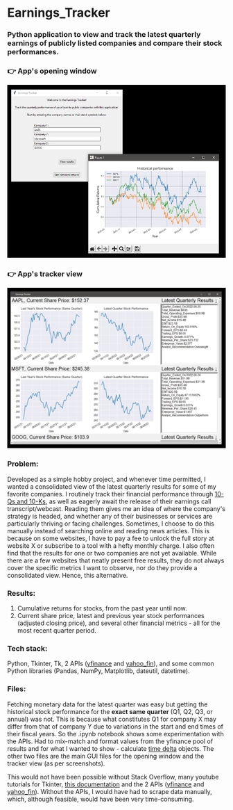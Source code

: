 # Earnings_Tracker

### Python application to view and track the latest quarterly earnings of publicly listed companies and compare their stock performances. 

###  :point_right: App's opening window 
![Earnings tracker opening window](/SS_1.PNG "Opening window")
###  :point_right: App's tracker view 
![Earnings tracker tracker view](/SS_2.PNG "Tracker view")

### Problem: 

Developed as a simple hobby project, and whenever time permitted, I wanted a consolidated view of the latest quarterly results for some of my favorite companies. I routinely track their financial performance through [10-Qs and 10-Ks](https://www.investopedia.com/terms/1/10q.asp), as well as eagerly await the release of their earnings call transcript/webcast. Reading them gives me an idea of where the company's strategy is headed, and whether any of their businesses or services are particularly thriving or facing challenges. Sometimes, I choose to do this manually instead of searching online and reading news articles. This is because on some websites, I have to pay a fee to unlock the full story at website X or subscribe to a tool with a hefty monthly charge. I also often find that the results for one or two companies are not yet available. While there are a few websites that neatly present free results, they do not always cover the specific metrics I want to observe, nor do they provide a consolidated view. Hence, this alternative.


### Results:
1. Cumulative returns for stocks, from the past year until now. 
2. Current share price, latest and previous year stock performances (adjusted closing price), and several other financial metrics - all for the most recent quarter period.

### Tech stack:
Python, Tkinter, Tk, 2 APIs ([yfinance](https://github.com/ranaroussi/yfinance) and [yahoo_fin](http://theautomatic.net/yahoo_fin-documentation/)), and some common Python libraries (Pandas, NumPy, Matplotlib, dateutil, datetime).

### Files:
Fetching monetary data for the latest quarter was easy but getting the historical stock performance for the **exact same quarter** (Q1, Q2, Q3, or annual) was not. This is because what constitutes Q1 for company X may differ from that of company Y due to variations in the start and end times of their fiscal years. So the .ipynb notebook shows some experimentation with the APIs. Had to mix-match and format values from the yfinance pool of results and for what I wanted to show - calculate [time delta](https://docs.python.org/3/library/datetime.html#timedelta-objects) objects. The other two files are the main GUI files for the opening window and the tracker view (as per screenshots). 


This would not have been possible without Stack Overflow, many youtube tutorials for Tkinter, [this documentation](https://www.pythontutorial.net/tkinter/) and the 2 APIs ([yfinance](https://github.com/ranaroussi/yfinance) and [yahoo_fin](http://theautomatic.net/yahoo_fin-documentation/)). Without the APIs, I would have had to scrape data manually, which, although feasible, would have been very time-consuming.

